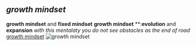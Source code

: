 ## ***growth mindset***
**growth mindset** and **fixed mindset**
**growth mindset** **:**evolution** and **expansion**
*with this mentalaty you do not see obstacles as the end of road*
[growth mindset](https://www.mindsetworks.com/science/)
![growth mindset](https://www.hammersmithacademy.org/wp-content/uploads/2017/02/Growth-mindset_Fixed-mindset-1-1400x1980.jpg)



